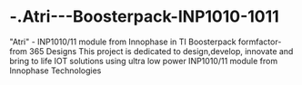 # -.Atri---Boosterpack-INP1010-1011
"Atri" - INP1010/11 module from Innophase in TI Boosterpack formfactor- from 365 Designs
This project is dedicated to design,develop, innovate and bring to life IOT solutions using ultra low power INP1010/11 module from Innophase Technologies
